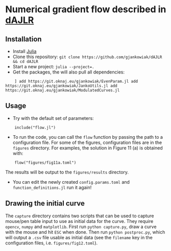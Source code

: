 # Numerical gradient flow described in [dAJLR][preprint]

## Installation

- Install [Julia](https://julialang.org/)
- Clone this repository: `git clone https://github.com/gjankowiak/dAJLR && cd dAJLR`
- Start a new project: `julia --project=.`
- Get the packages, the will also pull all dependencies:
```
    ] add https://git.oknaj.eu/gjankowiak/EvenParam.jl add https://git.oknaj.eu/gjankowiak/JankoUtils.jl add https://git.oknaj.eu/gjankowiak/ModulatedCurves.jl
```

## Usage

- Try with the default set of parameters:
```
    include("flow.jl")
```

- To run the code, you can call the `flow` function by passing the path to a configuration file. For some of the figures, configuration files are in the `figures` directory. For examples, the solution in Figure 11 (a) is obtained with:
```
    flow("figures/fig11a.toml")
```
The results will be output to the `figures/results` directory.

- You can edit the newly created `config.params.toml` and `function_definitions.jl` run it again!

## Drawing the initial curve

The `capture` directory contains two scripts that can be used to capture mouse/pen table input to use as initial data for the curve. They require `opencv`, `numpy` and `matplotlib`. 
First run `python capture.py`, draw a curve with the mouse and hit `ESC` when done. Then run `python postproc.py`, which will output a `.csv` file usable as initial data
(see the `filename` key in the configuration files, i.e. `figures/fig12.toml`).

[preprint]: https://arxiv.org/abs/2308.01151
